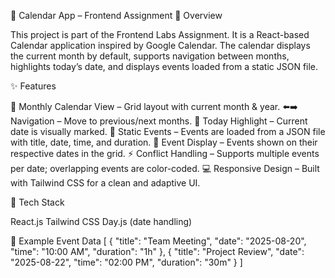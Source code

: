 📅 Calendar App – Frontend Assignment
🚀 Overview

This project is part of the Frontend Labs Assignment.
It is a React-based Calendar application inspired by Google Calendar.
The calendar displays the current month by default, supports navigation between months, highlights today’s date, and displays events loaded from a static JSON file.

✨ Features

📆 Monthly Calendar View – Grid layout with current month & year.
⬅️➡️ Navigation – Move to previous/next months.
🔵 Today Highlight – Current date is visually marked.
📝 Static Events – Events are loaded from a JSON file with title, date, time, and duration.
🎨 Event Display – Events shown on their respective dates in the grid.
⚡ Conflict Handling – Supports multiple events per date; overlapping events are color-coded.
💻 Responsive Design – Built with Tailwind CSS for a clean and adaptive UI.

📂 Tech Stack

React.js
Tailwind CSS
Day.js (date handling)

📑 Example Event Data
[
  {
    "title": "Team Meeting",
    "date": "2025-08-20",
    "time": "10:00 AM",
    "duration": "1h"
  },
  {
    "title": "Project Review",
    "date": "2025-08-22",
    "time": "02:00 PM",
    "duration": "30m"
  }
]

